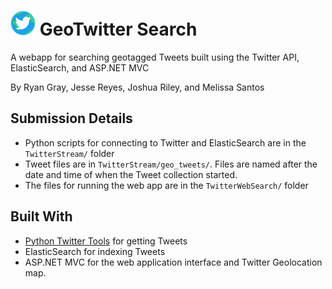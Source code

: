 # ![picture](TwitterStream/img/logo40.png) GeoTwitter Search 
A webapp for searching geotagged Tweets built using the Twitter API, ElasticSearch, and ASP.NET MVC

By Ryan Gray, Jesse Reyes, Joshua Riley, and Melissa Santos

## Submission Details
+ Python scripts for connecting to Twitter and ElasticSearch are in the `TwitterStream/` folder
+ Tweet files are in `TwitterStream/geo_tweets/`. Files are named after the date and time of when the Tweet collection started.
+ The files for running the web app are in the `TwitterWebSearch/` folder

## Built With
 + [Python Twitter Tools](https://github.com/sixohsix/twitter) for getting Tweets
 + ElasticSearch for indexing Tweets
 + ASP.NET MVC for the web application interface and Twitter Geolocation map.
